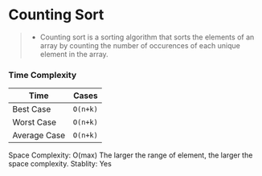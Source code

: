 # Counting Sort

>- Counting sort is a sorting algorithm that sorts the elements of an array by counting the number of occurences of each unique element in the array.

### Time Complexity


|Time                         | Cases    
|----------------|----------|
|Best Case| `O(n+k)` |
|Worst Case         | `O(n+k)` 
|Average Case         | `O(n+k)` |


Space Complexity: O(max)
The larger the range of element, the larger the space complexity.
Stablity: Yes